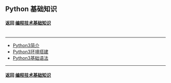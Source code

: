 ## Python 基础知识
#### 返回 [编程技术基础知识](../编程技术基础知识.md) <br><br>

---

- [Python3简介](./基础知识/Python简介.md)
- [Python3环境搭建](./基础知识/Python环境搭建.md)
- [Python3基础语法](./基础知识/Python基础语法.md)

---

#### 返回 [编程技术基础知识](../编程技术基础知识.md)